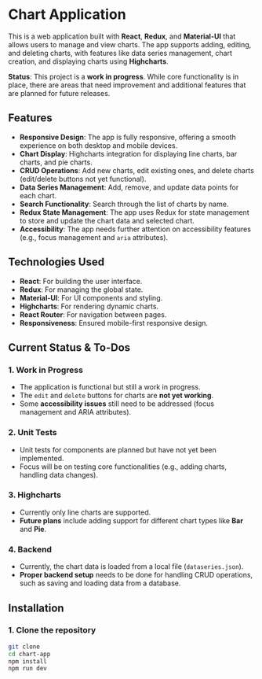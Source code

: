 # Chart Application

This is a web application built with **React**, **Redux**, and **Material-UI** that allows users to manage and view charts. The app supports adding, editing, and deleting charts, with features like data series management, chart creation, and displaying charts using **Highcharts**.

**Status**: This project is a **work in progress**. While core functionality is in place, there are areas that need improvement and additional features that are planned for future releases.

## Features

- **Responsive Design**: The app is fully responsive, offering a smooth experience on both desktop and mobile devices.
- **Chart Display**: Highcharts integration for displaying line charts, bar charts, and pie charts.
- **CRUD Operations**: Add new charts, edit existing ones, and delete charts (edit/delete buttons not yet functional).
- **Data Series Management**: Add, remove, and update data points for each chart.
- **Search Functionality**: Search through the list of charts by name.
- **Redux State Management**: The app uses Redux for state management to store and update the chart data and selected chart.
- **Accessibility**: The app needs further attention on accessibility features (e.g., focus management and `aria` attributes).

## Technologies Used

- **React**: For building the user interface.
- **Redux**: For managing the global state.
- **Material-UI**: For UI components and styling.
- **Highcharts**: For rendering dynamic charts.
- **React Router**: For navigation between pages.
- **Responsiveness**: Ensured mobile-first responsive design.

## Current Status & To-Dos

### 1. **Work in Progress**

- The application is functional but still a work in progress.
- The `edit` and `delete` buttons for charts are **not yet working**.
- Some **accessibility issues** still need to be addressed (focus management and ARIA attributes).

### 2. **Unit Tests**

- Unit tests for components are planned but have not yet been implemented.
- Focus will be on testing core functionalities (e.g., adding charts, handling data changes).

### 3. **Highcharts**

- Currently only line charts are supported.
- **Future plans** include adding support for different chart types like **Bar** and **Pie**.

### 4. **Backend**

- Currently, the chart data is loaded from a local file (`dataseries.json`).
- **Proper backend setup** needs to be done for handling CRUD operations, such as saving and loading data from a database.

## Installation

### 1. Clone the repository

```bash
git clone
cd chart-app
npm install
npm run dev
```
